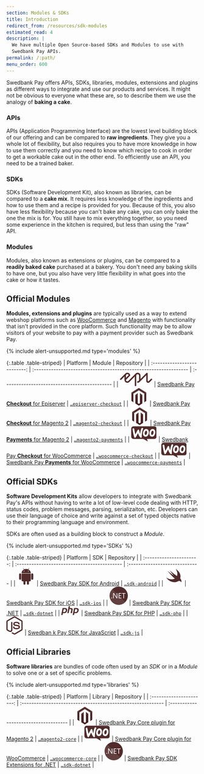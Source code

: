 ```yaml
---
section: Modules & SDKs
title: Introduction
redirect_from: /resources/sdk-modules
estimated_read: 4
description: |
  We have multiple Open Source-based SDKs and Modules to use with
  Swedbank Pay APIs.
permalink: /:path/
menu_order: 600
---
```


Swedbank Pay offers APIs, SDKs, libraries, modules, extensions and plugins as
different ways to integrate and use our products and services. It might not
be obvious to everyone what these are, so to describe them we use the analogy
of **baking a cake**.

### APIs

APIs (Application Programming Interface) are the lowest level building block of
our offering and can be compared to **raw ingredients**. They give you a whole
lot of flexibility, but also requires you to have more knowledge in how to use
them correctly and you need to know which recipe to cook in order to get a
workable cake out in the other end. To efficiently use an API, you need to be
a trained baker.

### SDKs

SDKs (Software Development Kit), also known as libraries, can be compared to
a **cake mix**. It requires less knowledge of the ingredients and how to use
them and a recipe is provided for you. Because of this, you also have less
flexibility because you can't bake any cake, you can only bake the one the mix
is for. You still have to mix everything together, so you need some experience
in the kitchen is required, but less than using the "raw" API.

### Modules

Modules, also known as extensions or plugins, can be compared to a **readily
baked cake** purchased at a bakery. You don't need any baking skills to have
one, but you also have very little flexibility in what goes into the cake or
how it tastes.

## Official Modules

**Modules, extensions and plugins** are typically used as a way to extend
webshop platforms such as [WooCommerce][woocommerce] and [Magento][magento] with
functionality that isn't provided in the core platform. Such functionality may
be to allow visitors of your website to pay with a payment provider such as
Swedbank Pay.

{% include alert-unsupported.md type='modules' %}

{:.table .table-striped}
|            Platform          | Module                                                           | Repository                                    |
| :--------------------------: | :--------------------------------------------------------------- | :-------------------------------------------- |
| ![Episerver][episerver-icon] | [Swedbank Pay **Checkout** for Episerver][episerver-link]        | [`…episerver-checkout`][episerver-repo]       |
|   ![Magento][magento-icon]   | [Swedbank Pay **Checkout** for Magento 2][magento-checkout-link] | [`…magento2-checkout`][magento-checkout-repo] |
|   ![Magento][magento-icon]   | [Swedbank Pay **Payments** for Magento 2][magento-payments-link] | [`…magento2-payments`][magento-payments-repo] |
|   ![WooCommerce][woo-icon]   | [Swedbank Pay **Checkout** for WooCommerce][woo-checkout-link]   | [`…woocommerce-checkout`][woo-checkout-repo]  |
|   ![WooCommerce][woo-icon]   | [Swedbank Pay **Payments** for WooCommerce][woo-payments-link]   | [`…woocommerce-payments`][woo-payments-repo]  |

## Official SDKs

**Software Development Kits** allow developers to integrate with Swedbank Pay's
APIs without having to write a lot of low-level code dealing with HTTP, status
codes, problem messages, parsing, serializaiton, etc. Developers can use their
language of choice and write against a set of typed objects native to their
programming language and environment.

SDKs are often used as a building block to construct a *Module*.

{% include alert-unsupported.md type='SDKs' %}

{:.table .table-striped}
|            Platform      | SDK                                          | Repository                     |
| :----------------------: | :------------------------------------------- | :----------------------------- |
| ![Android][android-icon] | [Swedbank Pay SDK for Android][android-link] | [`…sdk-android`][android-repo] |
|     ![iOS][ios-icon]     | [Swedbank Pay SDK for iOS][ios-link]         | [`…sdk-ios`][ios-repo]         |
|   ![.NET][dotnet-icon]   | [Swedbank Pay SDK for .NET][dotnet-link]     | [`…sdk-dotnet`][dotnet-repo]   |
|     ![PHP][php-icon]     | [Swedbank Pay SDK for PHP][php-link]         | [`…sdk-php`][php-repo]         |
|      ![JS][js-icon]      | [Swedban k Pay SDK for JavaScript][js-link]  | [`…sdk-js`][js-repo]           |


## Official Libraries

**Software libraries** are bundles of code often used by an *SDK* or in a
*Module* to solve one or a set of specific problems.

{% include alert-unsupported.md type='libraries' %}

{:.table .table-striped}
|            Platform      | Library                                                     | Repository                            |
| :----------------------: | :---------------------------------------------------------- | :------------------------------------ |
| ![Magento][magento-icon] | [Swedbank Pay Core plugin for Magento 2][magento-core-link] | [`…magento2-core`][magento-core-repo] |
| ![WooCommerce][woo-icon] | [Swedbank Pay Core plugin for WooCommerce][woo-core-link]   | [`…woocommerce-core`][woo-core-repo]  |
|   ![.NET][dotnet-icon]   | [Swedbank Pay SDK Extensions for .NET][dotnet-link]         | [`…sdk-dotnet`][dotnet-repo]          |


[android-icon]: /assets/img/logos/android.svg
[android-link]: https://search.maven.org/artifact/com.swedbankpay.mobilesdk/mobilesdk
[android-repo]: https://github.com/SwedbankPay/swedbank-pay-sdk-android
[dotnet-ext-link]: https://www.nuget.org/packages/SwedbankPay.Sdk.Extensions
[dotnet-ext-repo]: https://github.com/SwedbankPay/swedbank-pay-sdk-dotnet-extensions
[dotnet-icon]: /assets/img/logos/dotnet.svg
[dotnet-link]: https://www.nuget.org/packages/SwedbankPay.Sdk
[dotnet-repo]: https://github.com/SwedbankPay/swedbank-pay-sdk-dotnet
[episerver-icon]: /assets/img/logos/episerver.svg
[episerver-link]: https://marketplace.episerver.com/apps/swedbank/swedbankpay/
[episerver-repo]: https://github.com/SwedbankPay/swedbank-pay-episerver-checkout
[ios-icon]: /assets/img/logos/swift.svg
[ios-link]: https://cocoapods.org/pods/SwedbankPaySDK
[ios-repo]: https://github.com/SwedbankPay/swedbank-pay-sdk-ios
[js-icon]: /assets/img/logos/js.svg
[js-link]: https://www.npmjs.com/package/@swedbank-pay/sdk
[js-repo]: https://github.com/SwedbankPay/swedbank-pay-sdk-js
[magento-checkout-link]: https://marketplace.magento.com/swedbank-pay-magento2-checkout.html
[magento-checkout-repo]: https://github.com/SwedbankPay/swedbank-pay-magento2-checkout
[magento-core-link]: https://packagist.org/packages/swedbank-pay/magento2-core
[magento-core-repo]: https://github.com/SwedbankPay/swedbank-pay-magento2-core
[magento-icon]: /assets/img/logos/magento.svg
[magento-payments-link]: https://packagist.org/packages/swedbank-pay/magento2-payments
[magento-payments-repo]: https://github.com/SwedbankPay/swedbank-pay-magento2-payments
[magento]: https://magento.com/
[php-icon]: /assets/img/logos/php.svg
[php-link]: https://packagist.org/packages/swedbank-pay/swedbank-pay-sdk-php
[php-repo]: https://github.com/SwedbankPay/swedbank-pay-sdk-php
[woo-checkout-link]: https://wordpress.org/plugins/swedbank-pay-checkout/
[woo-checkout-repo]: https://github.com/SwedbankPay/swedbank-pay-woocommerce-checkout
[woo-core-link]: https://packagist.org/packages/swedbank-pay/swedbank-pay-woocommerce-core
[woo-core-repo]: https://github.com/SwedbankPay/swedbank-pay-woocommerce-core
[woo-icon]: /assets/img/logos/woocommerce.svg
[woo-payments-link]: https://wordpress.org/plugins/swedbank-pay-payments/
[woo-payments-repo]: https://github.com/SwedbankPay/swedbank-pay-woocommerce-payments
[woocommerce]: https://woocommerce.com/
